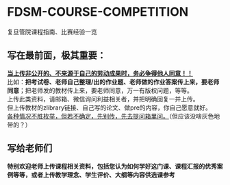 # FDSM-COURSE-COMPETITION
复旦管院课程指南、比赛经验一览

## 写在最前面，极其重要：
<u> **当上传非公开的、不来源于自己的劳动成果时，务必争得他人同意！！** </u>  
比如：**把考试卷、老师自己整理/出的作业题、老师做的作业答案传上来，要老师同意**；把老师发的教材传上来，要老师同意，万一有版权问题，等等。  
上传此类资料，请邮箱、微信询问利益相关者，并把明确回复一并上传。  
但上传教材的zlibrary链接、自己写的论文、做pre的内容，你自己愿意就好。  
<u>各种情况不胜枚举，但若不确定，先别传，先去提问箱里问。</u>（但应该没啥灰色地带的？）  

## 写给老师们
**特别欢迎老师上传课程相关资料，包括您认为如何学好这门课、课程汇报的优秀案例等等，或者上传教学理念、学生评价、大纲等内容供选课参考**




